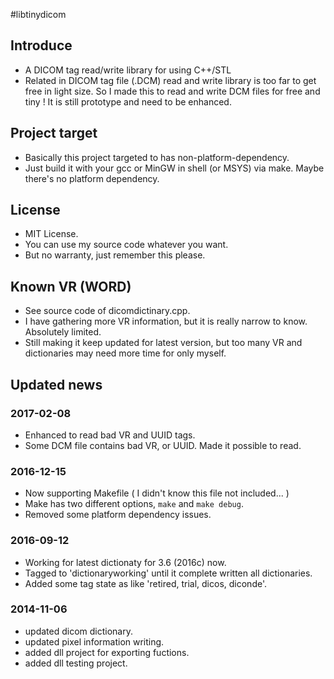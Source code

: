 #libtinydicom


## Introduce
 - A DICOM tag read/write library for using C++/STL
 - Related in DICOM tag file (.DCM) read and write library is too far to get free in light size. So I made this to read and write DCM files for free and tiny ! It is still prototype and need to be enhanced.

## Project target
 - Basically this project targeted to has non-platform-dependency.
 - Just build it with your gcc or MinGW in shell (or MSYS) via make. Maybe there's no platform dependency.

## License
 - MIT License.
 - You can use my source code whatever you want.
 - But no warranty, just remember this please.

## Known VR (WORD)
 - See source code of dicomdictinary.cpp.
 - I have gathering more VR information, but it is really narrow to know. Absolutely limited.
 - Still making it keep updated for latest version, but too many VR and dictionaries may need more time for only myself.

## Updated news

### 2017-02-08
 - Enhanced to read bad VR and UUID tags.
 - Some DCM file contains bad VR, or UUID. Made it possible to read.

### 2016-12-15
 - Now supporting Makefile ( I didn't know this file not included... )
 - Make has two different options, `make` and `make debug`.
 - Removed some platform dependency issues.

### 2016-09-12
 - Working for latest dictionaty for 3.6 (2016c) now.
 - Tagged to 'dictionaryworking' until it complete written all dictionaries.
 - Added some tag state as like 'retired, trial, dicos, diconde'.

### 2014-11-06
 - updated dicom dictionary.
 - updated pixel information writing.
 - added dll project for exporting fuctions.
 - added dll testing project.